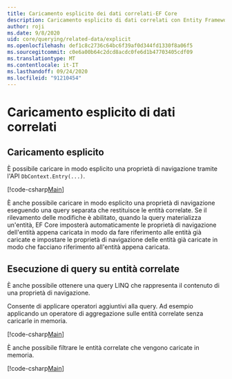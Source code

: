 ```yaml
---
title: Caricamento esplicito dei dati correlati-EF Core
description: Caricamento esplicito di dati correlati con Entity Framework Core
author: roji
ms.date: 9/8/2020
uid: core/querying/related-data/explicit
ms.openlocfilehash: def1c8c2736c64bc6f39af0d344fd1330f8a06f5
ms.sourcegitcommit: c0e6a00b64c2dcd8acdc0fe6d1b47703405cdf09
ms.translationtype: MT
ms.contentlocale: it-IT
ms.lasthandoff: 09/24/2020
ms.locfileid: "91210454"
---
```

# <a name="explicit-loading-of-related-data"></a>Caricamento esplicito di dati correlati

## <a name="explicit-loading"></a>Caricamento esplicito

È possibile caricare in modo esplicito una proprietà di navigazione tramite l'API `DbContext.Entry(...)`.

[!code-csharp[Main](../../../../samples/core/Querying/RelatedData/Sample.cs#Eager)]

È anche possibile caricare in modo esplicito una proprietà di navigazione eseguendo una query separata che restituisce le entità correlate. Se il rilevamento delle modifiche è abilitato, quando la query materializza un'entità, EF Core imposterà automaticamente le proprietà di navigazione dell'entità appena caricata in modo da fare riferimento alle entità già caricate e impostare le proprietà di navigazione delle entità già caricate in modo che facciano riferimento all'entità appena caricata.

## <a name="querying-related-entities"></a>Esecuzione di query su entità correlate

È anche possibile ottenere una query LINQ che rappresenta il contenuto di una proprietà di navigazione.

Consente di applicare operatori aggiuntivi alla query. Ad esempio applicando un operatore di aggregazione sulle entità correlate senza caricarle in memoria.

[!code-csharp[Main](../../../../samples/core/Querying/RelatedData/Sample.cs#NavQueryAggregate)]

È anche possibile filtrare le entità correlate che vengono caricate in memoria.

[!code-csharp[Main](../../../../samples/core/Querying/RelatedData/Sample.cs#NavQueryFiltered)]

